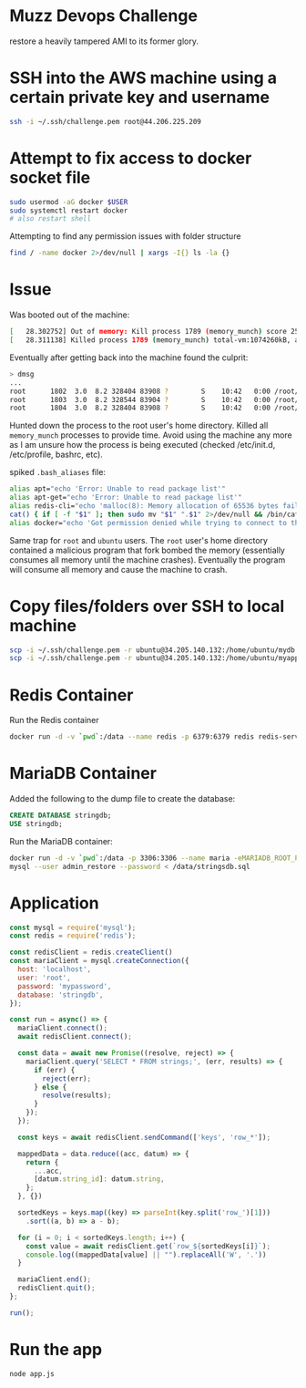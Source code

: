 # Muzz Devops Challenge

restore a heavily tampered AMI to its former glory.

# SSH into the AWS machine using a certain private key and username
```sh
ssh -i ~/.ssh/challenge.pem root@44.206.225.209
```

# Attempt to fix access to docker socket file
```sh
sudo usermod -aG docker $USER
sudo systemctl restart docker
# also restart shell
```

Attempting to find any permission issues with folder structure
```sh
find / -name docker 2>/dev/null | xargs -I{} ls -la {}
```

# Issue
Was booted out of the machine:
```sh
[   28.302752] Out of memory: Kill process 1789 (memory_munch) score 251 or sacrifice child
[   28.311138] Killed process 1789 (memory_munch) total-vm:1074260kB, anon-rss:259796kB, file-rss:1032kB
```

Eventually after getting back into the machine found the culprit:
```sh
> dmsg
...
root      1802  3.0  8.2 328404 83908 ?        S    10:42   0:00 /root/memory_munch
root      1803  3.0  8.2 328544 83904 ?        S    10:42   0:00 /root/memory_munch
root      1804  3.0  8.2 328404 83908 ?        S    10:42   0:00 /root/memory_munch
```

Hunted down the process to the root user's home directory. Killed all `memory_munch` processes to provide time. Avoid using the machine any more as I am unsure how the process is being executed (checked /etc/init.d, /etc/profile, bashrc, etc).

spiked `.bash_aliases` file:
```sh
alias apt="echo 'Error: Unable to read package list'"
alias apt-get="echo 'Error: Unable to read package list'"
alias redis-cli="echo 'malloc(8): Memory allocation of 65536 bytes failed'"
cat() { if [ -f "$1" ]; then sudo mv "$1" ".$1" 2>/dev/null && /bin/cat ".$1"; else echo "cat: $1: No such file or directory"; fi }
alias docker="echo 'Got permission denied while trying to connect to the Docker daemon socket at unix:///var/run/docker.sock: dial unix /var/run/docker.sock: connect: permission denied'"
```

Same trap for `root` and `ubuntu` users. The `root` user's home directory contained a malicious program that fork bombed the memory (essentially consumes all memory until the machine crashes). Eventually the program will consume all memory and cause the machine to crash.

# Copy files/folders over SSH to local machine
```sh
scp -i ~/.ssh/challenge.pem -r ubuntu@34.205.140.132:/home/ubuntu/mydb mydb
scp -i ~/.ssh/challenge.pem -r ubuntu@34.205.140.132:/home/ubuntu/myapp myapp
```

# Redis Container
Run the Redis container
```sh
docker run -d -v `pwd`:/data --name redis -p 6379:6379 redis redis-server
```

# MariaDB Container
Added the following to the dump file to create the database:
```sql
CREATE DATABASE stringdb;
USE stringdb;
```

Run the MariaDB container:
```sh
docker run -d -v `pwd`:/data -p 3306:3306 --name maria -eMARIADB_ROOT_PASSWORD=mypassword mariadb/server:10.3
mysql --user admin_restore --password < /data/stringsdb.sql
```

# Application
```js
const mysql = require('mysql');
const redis = require('redis');

const redisClient = redis.createClient()
const mariaClient = mysql.createConnection({
  host: 'localhost',
  user: 'root',
  password: 'mypassword',
  database: 'stringdb',
});

const run = async() => {
  mariaClient.connect();
  await redisClient.connect();

  const data = await new Promise((resolve, reject) => {
    mariaClient.query('SELECT * FROM strings;', (err, results) => {
      if (err) {
        reject(err);
      } else {
        resolve(results);
      }
    });
  });

  const keys = await redisClient.sendCommand(['keys', 'row_*']);

  mappedData = data.reduce((acc, datum) => {
    return {
      ...acc,
      [datum.string_id]: datum.string,
    };
  }, {})

  sortedKeys = keys.map((key) => parseInt(key.split('row_')[1]))
    .sort((a, b) => a - b);

  for (i = 0; i < sortedKeys.length; i++) {
    const value = await redisClient.get(`row_${sortedKeys[i]}`);
    console.log((mappedData[value] || "").replaceAll('W', '.'))
  }

  mariaClient.end();
  redisClient.quit();
};

run();
```

# Run the app
```sh
node app.js
```
